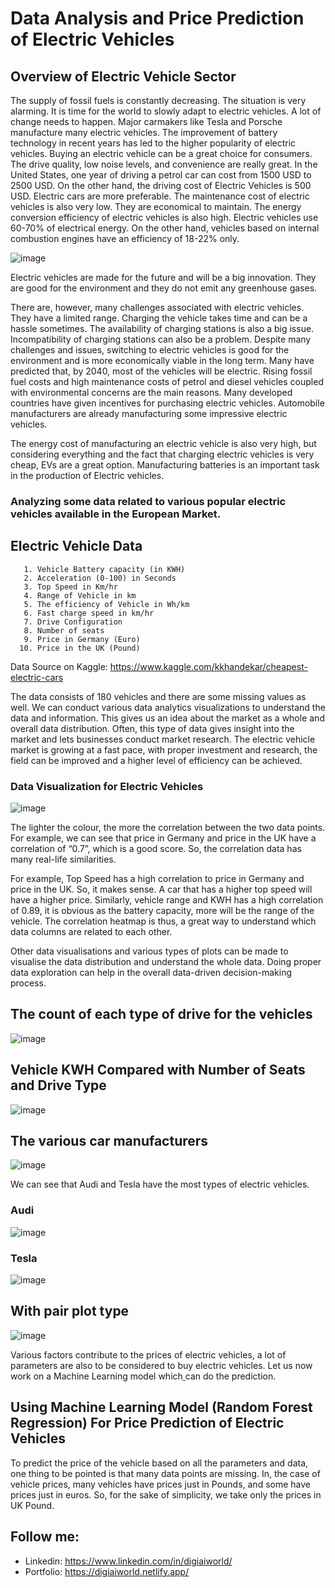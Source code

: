 # Data Analysis and Price Prediction of Electric Vehicles

## Overview of Electric Vehicle Sector

The supply of fossil fuels is constantly decreasing. The situation is very alarming. It is time for the world to slowly adapt to electric vehicles. A lot of change needs to happen. Major carmakers like Tesla and Porsche manufacture many electric vehicles. The improvement of battery technology in recent years has led to the higher popularity of electric vehicles. Buying an electric vehicle can be a great choice for consumers. The drive quality, low noise levels, and convenience are really great. In the United States, one year of driving a petrol car can cost from 1500 USD to 2500 USD. On the other hand, the driving cost of Electric Vehicles is 500 USD. Electric cars are more preferable. The maintenance cost of electric vehicles is also very low. They are economical to maintain. The energy conversion efficiency of electric vehicles is also high. Electric vehicles use 60-70% of electrical energy. On the other hand, vehicles based on internal combustion engines have an efficiency of 18-22% only.

![image](https://user-images.githubusercontent.com/43418706/236498281-01fa6647-7865-4964-9702-dc85fe3b1620.png)

Electric vehicles are made for the future and will be a big innovation. They are good for the environment and they do not emit any greenhouse gases.

There are, however, many challenges associated with electric vehicles. They have a limited range. Charging the vehicle takes time and can be a hassle sometimes. The availability of charging stations is also a big issue. Incompatibility of charging stations can also be a problem. Despite many challenges and issues, switching to electric vehicles is good for the environment and is more economically viable in the long term. Many have predicted that, by 2040, most of the vehicles will be electric. Rising fossil fuel costs and high maintenance costs of petrol and diesel vehicles coupled with environmental concerns are the main reasons. Many developed countries have given incentives for purchasing electric vehicles. Automobile manufacturers are already manufacturing some impressive electric vehicles.

The energy cost of manufacturing an electric vehicle is also very high, but considering everything and the fact that charging electric vehicles is very cheap, EVs are a great option. Manufacturing batteries is an important task in the production of Electric vehicles.

### Analyzing some data related to various popular electric vehicles available in the European Market.

## Electric Vehicle Data

       1. Vehicle Battery capacity (in KWH)
       2. Acceleration (0-100) in Seconds
       3. Top Speed in Km/hr
       4. Range of Vehicle in km
       5. The efficiency of Vehicle in Wh/km
       6. Fast charge speed in km/hr
       7. Drive Configuration
       8. Number of seats
       9. Price in Germany (Euro)
      10. Price in the UK (Pound)

Data Source on Kaggle: https://www.kaggle.com/kkhandekar/cheapest-electric-cars

The data consists of 180 vehicles and there are some missing values as well. We can conduct various data analytics visualizations to understand the data and information. This gives us an idea about the market as a whole and overall data distribution. Often, this type of data gives insight into the market and lets businesses conduct market research. The electric vehicle market is growing at a fast pace, with proper investment and research, the field can be improved and a higher level of efficiency can be achieved.

### Data Visualization for Electric Vehicles

![image](https://user-images.githubusercontent.com/43418706/236496298-4777bcbd-da59-4391-973d-b96b68dd1377.png)

The lighter the colour, the more the correlation between the two data points. For example, we can see that price in Germany and price in the UK have a correlation of “0.7”, which is a good score. So, the correlation data has many real-life similarities.

For example, Top Speed has a high correlation to price in Germany and price in the UK. So, it makes sense. A car that has a higher top speed will have a higher price. Similarly, vehicle range and KWH has a high correlation of 0.89, it is obvious as the battery capacity, more will be the range of the vehicle. The correlation heatmap is thus, a great way to understand which data columns are related to each other.

Other data visualisations and various types of plots can be made to visualise the data distribution and understand the whole data. Doing proper data exploration can help in the overall data-driven decision-making process.

## The count of each type of drive for the vehicles
![image](https://user-images.githubusercontent.com/43418706/236496705-ad417379-cd06-4c95-842f-7a59d5321d7b.png)

## Vehicle KWH Compared with Number of Seats and Drive Type
![image](https://user-images.githubusercontent.com/43418706/236497097-bc14dd4b-20b1-44de-bf4f-9b901ac28a70.png)

## The various car manufacturers
![image](https://user-images.githubusercontent.com/43418706/236497492-cc460735-af95-41c0-87a3-faac201793c2.png)

We can see that Audi and Tesla have the most types of electric vehicles.

### Audi

![image](https://user-images.githubusercontent.com/43418706/236500715-b4ad2071-24cd-4ca8-b476-a140700efe6b.png)

### Tesla

![image](https://user-images.githubusercontent.com/43418706/236500749-ac54f7f2-6614-4908-b060-d69643bd38b1.png)

## With pair plot type

![image](https://user-images.githubusercontent.com/43418706/236497772-b12ba6d5-ee4e-40f5-a7bc-339ea6933ea7.png)

Various factors contribute to the prices of electric vehicles, a lot of parameters are also to be
considered to buy electric vehicles. Let us now work on a Machine Learning model which[
](https://digiaiworld.netlify.app/)
can do the prediction.

## Using Machine Learning Model (Random Forest Regression) For Price Prediction of Electric Vehicles

To predict the price of the vehicle based on all the parameters and data, one thing to
be pointed is that many data points are missing. In, the case of vehicle prices, many vehicles
have prices just in Pounds, and some have prices just in euros. So, for the sake of simplicity,
we take only the prices in UK Pound.

## Follow me: 
* Linkedin: https://www.linkedin.com/in/digiaiworld/
* Portfolio: https://digiaiworld.netlify.app/


